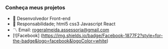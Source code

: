 ### Conheça meus projetos

- 🔭 Desenvolvedor Front-end
- 🌱 Responsabilidade; html5 css3 Javascript React
- 〽️ Email: rogeralmeida.assessoria@gmail.com
- [![Facebook] (https://img.shields.io/badge/Facebook-1877F2?style=for-the-badge&logo=facebook&logoColor=white)
